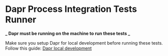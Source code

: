 # Dapr Process Integration Tests Runner

**_ Dapr must be running on the machine to run these tests _**

Make sure you setup Dapr for local development before running these tests. Follow this guide: [Dapr local development](https://docs.dapr.io/getting-started/install-dapr-selfhost/)
